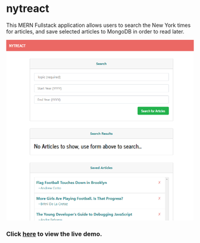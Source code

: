 # nytreact
This MERN Fullstack application allows users to search the New York times for articles, and save selected articles to MongoDB in order to read later.

![ScreenShot](client/public/images/nytReact.png)

### Click [here](https://dmeeks-nytreact.herokuapp.com/) to view the live demo.